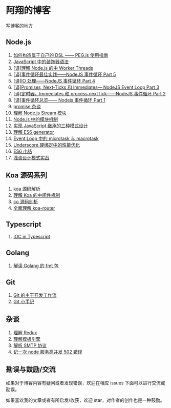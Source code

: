 # 阿翔的博客

写博客的地方

## Node.js

1. [如何构造属于自己的 DSL —— PEG.js 使用指南](https://github.com/zhangxiang958/zhangxiang958.github.io/issues/54)
2. [JavaScript 中的装饰器语法](https://github.com/zhangxiang958/zhangxiang958.github.io/issues/50)
3. [[译]理解 Node.js 的中 Worker Threads](https://github.com/zhangxiang958/zhangxiang958.github.io/issues/49)
4. [[译]事件循环最佳实践——NodeJS 事件循环 Part 5](https://github.com/zhangxiang958/zhangxiang958.github.io/issues/47)
5. [[译]IO 处理——NodeJS 事件循环 Part 4](https://github.com/zhangxiang958/zhangxiang958.github.io/issues/46)
6. [[译]Promises, Next-Ticks 和 Immediates— NodeJS Event Loop Part 3](https://github.com/zhangxiang958/zhangxiang958.github.io/issues/45)
7. [[译]定时器，Immediates 和 process.nextTick——NodeJS 事件循环 Part 2](https://github.com/zhangxiang958/zhangxiang958.github.io/issues/44)
8. [[译]事件循环总览—— Nodejs 事件循环 Part 1](https://github.com/zhangxiang958/zhangxiang958.github.io/issues/43)
9. [promise 杂谈](https://github.com/zhangxiang958/zhangxiang958.github.io/issues/42)
10. [理解 Node.js Stream 模块](https://github.com/zhangxiang958/zhangxiang958.github.io/issues/41)
11. [Node.js 中的模块机制](https://github.com/zhangxiang958/zhangxiang958.github.io/issues/40)
12. [实现 JavaScript 继承的三种模式设计](https://github.com/zhangxiang958/zhangxiang958.github.io/issues/37)
13. [理解 ES6 generator](https://github.com/zhangxiang958/zhangxiang958.github.io/issues/32)
14. [Event Loop 中的 microtask 与 macrotask](https://github.com/zhangxiang958/zhangxiang958.github.io/issues/31)
15. [Underscore 硬绑定中的性能优化](https://github.com/zhangxiang958/zhangxiang958.github.io/issues/28)
16. [ES6 小结](https://github.com/zhangxiang958/zhangxiang958.github.io/issues/26)
17. [浅谈设计模式实战](https://github.com/zhangxiang958/zhangxiang958.github.io/issues/27)

## Koa 源码系列

1. [koa 源码解析](https://github.com/zhangxiang958/zhangxiang958.github.io/issues/35)
2. [理解 Koa 的中间件机制](https://github.com/zhangxiang958/zhangxiang958.github.io/issues/34)
3. [co 源码剖析](https://github.com/zhangxiang958/zhangxiang958.github.io/issues/33)
4. [全面理解 koa-router](https://github.com/zhangxiang958/zhangxiang958.github.io/issues/38)

## Typescript

1. [IOC in Typescript](https://github.com/zhangxiang958/zhangxiang958.github.io/issues/51)

## Golang

1. [解读 Golang 的 fmt 包](https://github.com/zhangxiang958/zhangxiang958.github.io/issues/53)

## Git

1. [Git 的主干开发工作流](https://github.com/zhangxiang958/zhangxiang958.github.io/issues/52)
2. [Git 小手记](https://github.com/zhangxiang958/zhangxiang958.github.io/issues/30)

## 杂谈
1. [理解 Redux](https://github.com/zhangxiang958/zhangxiang958.github.io/issues/48)
2. [理解模板引擎](https://github.com/zhangxiang958/zhangxiang958.github.io/issues/39)
3. [解析 SMTP 协议](https://github.com/zhangxiang958/zhangxiang958.github.io/issues/36)
4. [记一次 node 服务高并发 502 错误](https://github.com/zhangxiang958/zhangxiang958.github.io/issues/29)

## 勘误与鼓励/交流

如果对于博客内容有疑问或者发现错误，欢迎在相应 issues 下面可以进行交流或勘误。

如果喜欢我的文章或者有所启发/收获，欢迎 star，对作者的创作也是一种鼓励。
